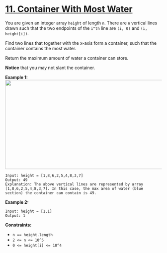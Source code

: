 # [11. Container With Most Water](https://leetcode.com/problems/container-with-most-water/description/?envType=problem-list-v2&envId=54nuzvcj)

You are given an integer array <code>height</code> of length <code>n</code>. There are <code>n</code> vertical lines drawn such that the two endpoints of the <code>i^th</code> line are <code>(i, 0)</code> and <code>(i, height[i])</code>.

Find two lines that together with the x-axis form a container, such that the container contains the most water.

Return the maximum amount of water a container can store.

**Notice**  that you may not slant the container.

**Example 1:** 
<img alt="" src="https://s3-lc-upload.s3.amazonaws.com/uploads/2018/07/17/question_11.jpg" style="width: 600px; height: 287px;">

```
Input: height = [1,8,6,2,5,4,8,3,7]
Output: 49
Explanation: The above vertical lines are represented by array [1,8,6,2,5,4,8,3,7]. In this case, the max area of water (blue section) the container can contain is 49.
```

**Example 2:** 

```
Input: height = [1,1]
Output: 1
```

**Constraints:** 

- <code>n == height.length</code>
- <code>2 <= n <= 10^5</code>
- <code>0 <= height[i] <= 10^4</code>